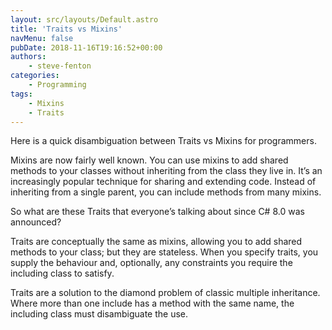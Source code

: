 ```yaml
---
layout: src/layouts/Default.astro
title: 'Traits vs Mixins'
navMenu: false
pubDate: 2018-11-16T19:16:52+00:00
authors:
    - steve-fenton
categories:
    - Programming
tags:
    - Mixins
    - Traits
---
```


Here is a quick disambiguation between Traits vs Mixins for programmers.

Mixins are now fairly well known. You can use mixins to add shared methods to your classes without inheriting from the class they live in. It’s an increasingly popular technique for sharing and extending code. Instead of inheriting from a single parent, you can include methods from many mixins.

So what are these Traits that everyone’s talking about since C# 8.0 was announced?

Traits are conceptually the same as mixins, allowing you to add shared methods to your class; but they are stateless. When you specify traits, you supply the behaviour and, optionally, any constraints you require the including class to satisfy.

Traits are a solution to the diamond problem of classic multiple inheritance. Where more than one include has a method with the same name, the including class must disambiguate the use.